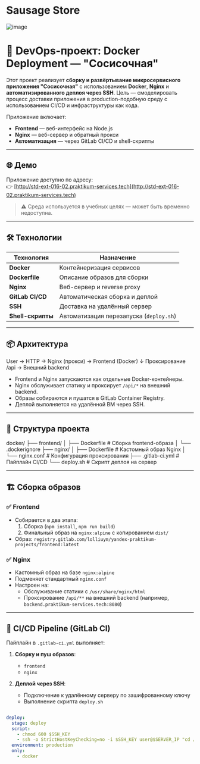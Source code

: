 # Sausage Store

![image](https://user-images.githubusercontent.com/9394918/121517767-69db8a80-c9f8-11eb-835a-e98ca07fd995.png)

# 🐳 DevOps-проект: Docker Deployment — "Сосисочная"

Этот проект реализует **сборку и развёртывание микросервисного приложения "Сосисочная"** с использованием **Docker**, **Nginx** и **автоматизированного деплоя через SSH**. Цель — смоделировать процесс доставки приложения в production-подобную среду с использованием CI/CD и инфраструктуры как кода.

Приложение включает:
- **Frontend** — веб-интерфейс на Node.js
- **Nginx** — веб-сервер и обратный прокси
- **Автоматизация** — через GitLab CI/CD и shell-скрипты

---

## 🌐 Демо

Приложение доступно по адресу:  
👉 [http://std-ext-016-02.praktikum-services.tech](http://std-ext-016-02.praktikum-services.tech)

> ⚠️ Среда используется в учебных целях — может быть временно недоступна.

---

## 🛠️ Технологии

| Технология       | Назначение |
|------------------|-----------|
| **Docker**       | Контейнеризация сервисов |
| **Dockerfile**   | Описание образов для сборки |
| **Nginx**        | Веб-сервер и reverse proxy |
| **GitLab CI/CD** | Автоматическая сборка и деплой |
| **SSH**          | Доставка на удалённый сервер |
| **Shell-скрипты**| Автоматизация перезапуска (`deploy.sh`) |

---

## 📦 Архитектура

User → HTTP → Nginx (прокси) → Frontend (Docker)
↓
Проксирование /api → Внешний backend

- Frontend и Nginx запускаются как отдельные Docker-контейнеры.
- Nginx обслуживает статику и проксирует `/api/*` на внешний backend.
- Образы собираются и пушатся в GitLab Container Registry.
- Деплой выполняется на удалённой ВМ через SSH.

---

## 📂 Структура проекта

docker/
├── frontend/
│ ├── Dockerfile # Сборка frontend-образа
│ └── .dockerignore
├── nginx/
│ ├── Dockerfile # Кастомный образ Nginx
│ └── nginx.conf # Конфигурация проксирования
├── .gitlab-ci.yml # Пайплайн CI/CD
└── deploy.sh # Скрипт деплоя на сервер


---

## 🏗️ Сборка образов

### ✅ Frontend
- Собирается в два этапа:
  1. Сборка (`npm install`, `npm run build`)
  2. Финальный образ на `nginx:alpine` с копированием `dist/`
- Образ: `registry.gitlab.com/lolliuym/yandex-praktikum-projects/frontend:latest`

### ✅ Nginx
- Кастомный образ на базе `nginx:alpine`
- Подменяет стандартный `nginx.conf`
- Настроен на:
  - Обслуживание статики с `/usr/share/nginx/html`
  - Проксирование `/api/**` на внешний backend (например, `backend.praktikum-services.tech:8080`)

---

## 🔄 CI/CD Pipeline (GitLab CI)

Пайплайн в `.gitlab-ci.yml` выполняет:

1. **Сборку и пуш образов**:
   - `frontend`
   - `nginx`

2. **Деплой через SSH**:
   - Подключение к удалённому серверу по зашифрованному ключу
   - Выполнение скрипта `deploy.sh`

```yaml

deploy:
  stage: deploy
  script:
    - chmod 600 $SSH_KEY
    - ssh -o StrictHostKeyChecking=no -i $SSH_KEY user@$SERVER_IP "cd /opt/sausage && ./deploy.sh"
  environment: production
  only:
    - docker
